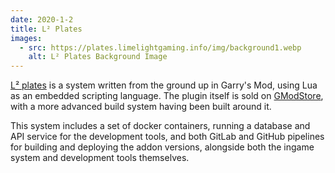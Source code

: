 ```yaml
---
date: 2020-1-2
title: L² Plates
images: 
  - src: https://plates.limelightgaming.info/img/background1.webp
    alt: L² Plates Background Image
---
```

[L² plates](https://plates.limelightgaming.info) is a system written from the ground up in Garry's Mod, using Lua as an embedded scripting language.
The plugin itself is sold on [GModStore](https://gmodstore.com/market/view/l2-plates), with a more advanced build system having been built around it.


This system includes a set of docker containers, running a database and API service for the development tools,
and both GitLab and GitHub pipelines for building and deploying the addon versions,
alongside both the ingame system and development tools themselves.